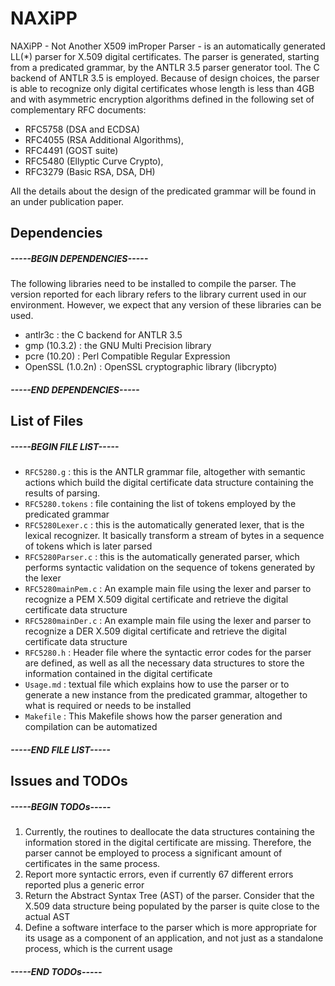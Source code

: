 # NAXiPP
NAXiPP - Not Another X509 imProper Parser - is an automatically generated 
LL(*) parser for X.509 digital certificates. The parser is generated, 
starting from a predicated grammar, by the ANTLR 3.5 parser generator tool. 
The C backend of ANTLR 3.5 is employed. Because of design choices, the 
parser is able to recognize only digital certificates whose length is less 
than 4GB and with asymmetric encryption algorithms defined in the following 
set of complementary RFC documents:

 * RFC5758 (DSA and ECDSA)
 * RFC4055 (RSA Additional Algorithms),
 * RFC4491 (GOST suite)
 * RFC5480 (Ellyptic Curve Crypto), 
 * RFC3279 (Basic RSA, DSA, DH)  

All the details about the design of the predicated grammar will be found in
an under publication paper.

## Dependencies
##### -----BEGIN DEPENDENCIES-----
The following libraries need to be installed to compile the parser. The
version reported for each library refers to the library current used in
our environment. However, we expect that any version of these libraries
can be used.
 * antlr3c : the C backend for ANTLR 3.5
 * gmp (10.3.2) : the GNU Multi Precision library
 * pcre (10.20) : Perl Compatible Regular Expression
 * OpenSSL (1.0.2n) : OpenSSL cryptographic library (libcrypto) 
##### -----END DEPENDENCIES-----

## List of Files
##### -----BEGIN FILE LIST-----
 * `RFC5280.g` : this is the ANTLR grammar file, altogether with semantic
    actions which build the digital certificate data structure containing 
    the results of parsing.
 * `RFC5280.tokens` : file containing the list of tokens employed by the
    predicated grammar
 * `RFC5280Lexer.c` : this is the automatically generated lexer, that is
    the lexical recognizer. It basically transform a stream of bytes in
    a sequence of tokens which is later parsed
 * `RFC5280Parser.c` : this is the automatically generated parser, which
    performs syntactic validation on the sequence of tokens generated 
    by the lexer
 * `RFC5280mainPem.c` : An example main file using the lexer and parser 
    to recognize a PEM X.509 digital certificate and retrieve the digital
    certificate data structure
 * `RFC5280mainDer.c` : An example main file using the lexer and parser 
    to recognize a DER X.509 digital certificate and retrieve the digital
    certificate data structure
 * `RFC5280.h` : Header file where the syntactic error codes for the 
    parser are defined, as well as all the necessary data structures to
    store the information contained in the digital certificate
 * `Usage.md` : textual file which explains how to use the parser or to
    generate a new instance from the predicated grammar, altogether to 
    what is required or needs to be installed
 * `Makefile` : This Makefile shows how the parser generation and compilation
    can be automatized
##### -----END FILE LIST-----

## Issues and TODOs

##### -----BEGIN TODOs-----
 1. Currently, the routines to deallocate the data structures containing
    the information stored in the digital certificate are missing.
    Therefore, the parser cannot be employed to process a significant
    amount of certificates in the same process.
 1. Report more syntactic errors, even if currently 67 different errors
    reported plus a generic error
 1. Return the Abstract Syntax Tree (AST) of the parser. Consider that the 
    X.509 data structure being populated by the parser is quite close to 
    the actual AST
 1. Define a software interface to the parser which is more appropriate
    for its usage as a component of an application, and not just as a
    standalone process, which is the current usage
##### -----END TODOs-----
